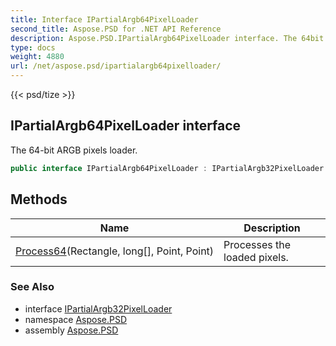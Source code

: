 ```yaml
---
title: Interface IPartialArgb64PixelLoader
second_title: Aspose.PSD for .NET API Reference
description: Aspose.PSD.IPartialArgb64PixelLoader interface. The 64bit ARGB pixels loader
type: docs
weight: 4880
url: /net/aspose.psd/ipartialargb64pixelloader/
---
```

{{< psd/tize >}}
## IPartialArgb64PixelLoader interface

The 64-bit ARGB pixels loader.

```csharp
public interface IPartialArgb64PixelLoader : IPartialArgb32PixelLoader
```

## Methods

| Name | Description |
| --- | --- |
| [Process64](../../aspose.psd/ipartialargb64pixelloader/process64/)(Rectangle, long[], Point, Point) | Processes the loaded pixels. |

### See Also

* interface [IPartialArgb32PixelLoader](../ipartialargb32pixelloader/)
* namespace [Aspose.PSD](../../aspose.psd/)
* assembly [Aspose.PSD](../../)


